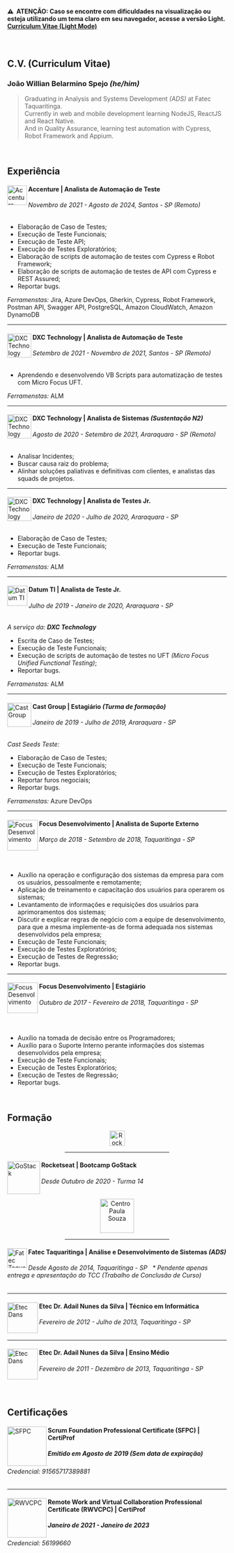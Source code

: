 #### <b>⚠️&nbsp; ATENÇÃO:</b> Caso se encontre com dificuldades na visualização ou esteja utilizando um tema claro em seu navegador, acesse a versão Light. [Curriculum Vitae (Light Mode)](https://github.com/joaowillianspejo/cv/blob/main/Curriculum%20Vitae%20(Light%20Mode).md)

<br>

<h2>C.V. (Curriculum Vitae)</h2>

<h3>João Willian Belarmino Spejo <i>(he/him)</i></h3>

> Graduating in Analysis and Systems Development *(ADS)* at Fatec Taquaritinga.<br>
Currently in web and mobile development learning NodeJS, ReactJS and React Native.<br>
And in Quality Assurance, learning test automation with Cypress, Robot Framework and Appium.

<br>

Experiência
----
<div>
  <a href="https://www.accenture.com/br-pt"><img alt="Accenture" src="https://user-images.githubusercontent.com/44349156/144253138-702c57b2-7210-4735-be78-f0179ffb480c.png" align="left" height="45"></a>
  <div>
    <h4><b>Accenture</b> | Analista de Automação de Teste</h4>
    <h6>Novembro de 2021 - Agosto de 2024, Santos - SP <i>(Remoto)</i></h6>
  </div>
</div>

- Elaboração de Caso de Testes;
- Execução de Teste Funcionais;
- Execução de Teste API;
- Execução de Testes Exploratórios;
- Elaboração de scripts de automação de testes com Cypress e Robot Framework;
- Elaboração de scripts de automação de testes de API com Cypress e REST Assured;
- Reportar bugs.

*Ferramenstas:* Jira, Azure DevOps, Gherkin, Cypress, Robot Framework, Postman API, Swagger API, PostgreSQL, Amazon CloudWatch, Amazon DynamoDB

---
<div>
  <a href="https://www.dxc.com/br/pt"><img alt="DXC Technology" src="https://user-images.githubusercontent.com/44349156/121361136-628a8300-c90b-11eb-9e57-cfe572eceb96.png" align="left" height="55"></a>
  <div>
    <h4><b>DXC Technology</b> | Analista de Automação de Teste</h4>
    <h6>Setembro de 2021 - Novembro de 2021, Santos - SP <i>(Remoto)</i></h6>
  </div>
</div>

- Aprendendo e desenvolvendo VB Scripts para automatização de testes com Micro Focus UFT.

*Ferramenstas:* ALM

----
<div>
  <a href="https://www.dxc.com/br/pt"><img alt="DXC Technology" src="https://user-images.githubusercontent.com/44349156/121361136-628a8300-c90b-11eb-9e57-cfe572eceb96.png" align="left" height="55"></a>
  <div>
    <h4><b>DXC Technology</b> | Analista de Sistemas <i>(Sustentação N2)</i></h4>
    <h6>Agosto de 2020 - Setembro de 2021, Araraquara - SP <i>(Remoto)</i></h6>
  </div>
</div>

- Analisar Incidentes;
- Buscar causa raiz do problema;
- Alinhar soluções paliativas e definitivas com clientes, e analistas das squads de projetos.

---
<div>
  <a href="https://www.dxc.com/br/pt"><img alt="DXC Technology" src="https://user-images.githubusercontent.com/44349156/121361136-628a8300-c90b-11eb-9e57-cfe572eceb96.png" align="left" height="55"></a>
  <div>
    <h4><b>DXC Technology</b> | Analista de Testes Jr.</h4>
    <h6>Janeiro de 2020 - Julho de 2020, Araraquara - SP</h6>
  </div>
</div>

- Elaboração de Caso de Testes;
- Execução de Teste Funcionais;
- Reportar bugs.

*Ferramenstas:* ALM

---
<div>
  <a href="https://www.datum.inf.br/"><img alt="Datum TI" src="https://www.datum.inf.br/wp-content/uploads/2019/09/Logos_Colors_20.png" align="left" height="46"></a>
  <div>
    <h4><b>Datum TI</b> | Analista de Teste Jr.</h4>
    <h6>Julho de 2019 - Janeiro de 2020, Araraquara - SP</h6>
  </div>
</div>

<i>A serviço da: <b>DXC Technology</b></i>
- Escrita de Caso de Testes;
- Execução de Teste Funcionais;
- Execução de scripts de automação de testes no UFT *(Micro Focus Unified Functional Testing)*;
- Reportar bugs.

*Ferramenstas:* ALM

---
<div>
  <a href="https://www.castgroup.com.br/pt/"><img alt="Cast Group" src="https://user-images.githubusercontent.com/44349156/119878879-05e99a00-bf01-11eb-87b6-074714a08370.png" align="left" height="55"></a>
  <div>
    <h4><b>Cast Group</b> | Estagiário <i>(Turma de formação)</i></h4>
    <h6>Janeiro de 2019 - Julho de 2019, Araraquara - SP</h6>
  </div>
<div>
  
<i>Cast Seeds Teste:</i>
- Elaboração de Caso de Testes;
- Execução de Teste Funcionais;
- Execução de Testes Exploratórios;
- Reportar furos negociais;
- Reportar bugs.

*Ferramenstas:* Azure DevOps

---
<div>
  <a href="http://www.focussp.com.br/"><img alt="Focus Desenvolvimento" src="https://user-images.githubusercontent.com/44349156/228270823-a596ab49-1234-4afe-9a5e-471a11711d5c.png" align="left" height="70"></a>
  <div>
    <h4><b>Focus Desenvolvimento</b> | Analista de Suporte Externo</h4>
    <h6>Março de 2018 - Setembro de 2018, Taquaritinga - SP</h6>
  </div>
</div>
<br/>
  
- Auxílio na operação e configuração dos sistemas da empresa para com os usuários, pessoalmente e remotamente;
- Aplicação de treinamento e capacitação dos usuários para operarem os sistemas;
- Levantamento de informações e requisições dos usuários para aprimoramentos dos sistemas;
- Discutir e explicar regras de negócio com a equipe de desenvolvimento, para que a mesma implemente-as de forma adequada nos sistemas desenvolvidos pela empresa;
- Execução de Teste Funcionais;
- Execução de Testes Exploratórios;
- Execução de Testes de Regressão;
- Reportar bugs.

---
<div>
  <a href="http://www.focussp.com.br/"><img alt="Focus Desenvolvimento" src="https://user-images.githubusercontent.com/44349156/228270823-a596ab49-1234-4afe-9a5e-471a11711d5c.png" align="left" height="70"></a>
  <div>
    <h4><b>Focus Desenvolvimento</b> | Estagiário</h4>
    <h6>Outubro de 2017 - Fevereiro de 2018, Taquaritinga - SP</h6>
  </div>
</div>
<br/>

- Auxílio na tomada de decisão entre os Programadores;
- Auxílio para o Suporte Interno perante informações dos sistemas desenvolvidos pela empresa;
- Execução de Teste Funcionais;
- Execução de Testes Exploratórios;
- Execução de Testes de Regressão;
- Reportar bugs.

<br>

Formação
---
<div align="center">
  <a href="https://rocketseat.com.br/"><img alt="Rocketseat" src="https://github.com/joaowillianspejo/cv/assets/44349156/02380dcb-c4f1-455c-a1df-87608a70fdff" height="35"></a>  
  <hr width="240"/>
</div>

<div>
  <img alt="GoStack" src="https://user-images.githubusercontent.com/44349156/122497750-4bf7c200-cfc4-11eb-95b2-5c55a150f42c.png" align="left" height="75">
  <div>
    <h4><b>Rocketseat</b> | Bootcamp GoStack</h4>
    <h6>Desde Outubro de 2020 - Turma 14</h6>
  </div>
</div>

<div align="center">
  <a href="https://www.cps.sp.gov.br/"><img alt="Centro Paula Souza" src="https://user-images.githubusercontent.com/44349156/130835882-0e24e4b7-c5ff-4048-bb31-e23f99a4a8a1.png" height="78"></a>
  <hr width="240"/>
</div>

<div>
  <a href="https://www.fatectq.edu.br/curso/analise-e-desenvolvimento-de-sistemas"><img alt="Fatec Taquaritinga" src="https://user-images.githubusercontent.com/44349156/130834833-c1e38fce-ea98-4aa8-97ce-48da96e60dc7.png" align="left" height="45"></a>
  <div>
    <h4><b>Fatec Taquaritinga</b> | Análise e Desenvolvimento de Sistemas <i>(ADS)</i></h4>
    <h6>Desde Agosto de 2014, Taquaritinga - SP &nbsp; * Pendente apenas entrega e apresentação do TCC <i>(Trabalho de Conclusão de Curso)</i></h6>
  </div>
<div>
  
---
<div>
  <img alt="Etec Dans" src="https://user-images.githubusercontent.com/44349156/130834329-0940dd4f-b4ac-4f05-9ac2-dfbac491d091.png" align="left" height="70">
  <div>
    <h4><b>Etec Dr. Adail Nunes da Silva</b> | Técnico em Informática</h4>
    <h6>Fevereiro de 2012 - Julho de 2013, Taquaritinga - SP</h6>
  </div>
</div>
  
---
<div>
  <img alt="Etec Dans" src="https://user-images.githubusercontent.com/44349156/130834329-0940dd4f-b4ac-4f05-9ac2-dfbac491d091.png" align="left" height="70">
  <div>
    <h4><b>Etec Dr. Adail Nunes da Silva</b> | Ensino Médio</h4>
    <h6>Fevereiro de 2011 - Dezembro de 2013, Taquaritinga - SP</h6>
  </div>
</div>

<br>

Certificações
---
<div>
  <img alt="SFPC" src="https://cdn.shopify.com/s/files/1/0299/9215/7283/files/Scrum-Foundation-Professional-Certificate-SFPC_480x480.png" align="left" height="90">
  <div>
    <h4><b>Scrum Foundation Professional Certificate (SFPC)</b> | CertiProf</h4>
    <h5>Emitido em Agosto de 2019 <i>(Sem data de expiração)</i></h5>
    <h6>Credencial: 91565717389881</h6>
  </div>
</div>

---
<div>
  <img alt="RWVCPC" src="https://user-images.githubusercontent.com/44349156/204023081-3c7c2fe5-6137-4917-a467-ffbce2605fbc.png" align="left" height="90">
  <div>
    <h4><b>Remote Work and Virtual Collaboration Professional Certificate (RWVCPC)</b> | CertiProf</h4>
    <h5>Janeiro de 2021 - Janeiro de 2023</h5>
    <h6>Credencial: 56199660</h6>
  </div>
</div>
